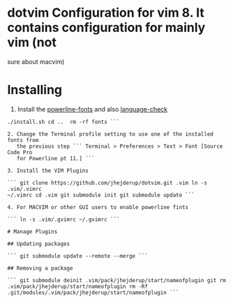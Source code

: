 # dotvim Configuration for vim 8. It contains configuration for mainly vim (not
sure about macvim)

# Installing

1. Install the [powerline-fonts](https://github.com/powerline/fonts) and also
   [language-check](https://pypi.python.org/pypi/language-check)

``` git clone https://github.com/powerline/fonts.git --depth=1 cd fonts
./install.sh cd ..  rm -rf fonts ```

2. Change the Terminal profile setting to use one of the installed fonts from
   the previous step ``` Terminal > Preferences > Text > Font [Source Code Pro
   for Powerline pt 11.] ```

3. Install the VIM Plugins

``` git clone https://github.com/jhejderup/dotvim.git .vim ln -s .vim/.vimrc
~/.vimrc cd .vim git submodule init git submodule update ```

4. For MACVIM or other GUI users to enable powerline fints

``` ln -s .vim/.gvimrc ~/.gvimrc ```

# Manage Plugins

## Updating packages

``` git submodule update --remote --merge ```

## Removing a package

``` git submodule deinit .vim/pack/jhejderup/start/nameofplugin git rm
.vim/pack/jhejderup/start/nameofplugin rm -Rf
.git/modules/.vim/pack/jhejderup/start/nameofplugin ```
